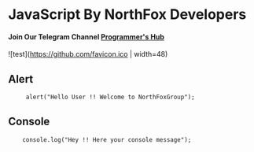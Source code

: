 JavaScript By NorthFox Developers
=================================

#### Join Our Telegram Channel [Programmer's Hub](http://t.me/ProgHub09)

![test](https://github.com/favicon.ico | width=48)

## Alert

``` alert
     alert("Hello User !! Welcome to NorthFoxGroup");
```

## Console

``` alert
    console.log("Hey !! Here your console message");
```
